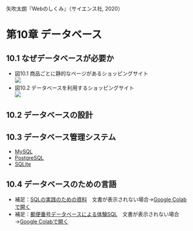 矢吹太朗『Webのしくみ』（サイエンス社, 2020）

# 第10章 データベース

## 10.1 なぜデータベースが必要か

- 図10.1 商品ごとに静的なページがあるショッピングサイト<br>![](figures/10-1.svg)
- 図10.2 データベースを利用するショッピングサイト<br>![](figures/10-2.svg)

## 10.2 データベースの設計

## 10.3 データベース管理システム

- [MySQL](https://www.mysql.com/jp/)
- [PostgreSQL](https://www.postgresql.org)
- [SQLite](https://www.sqlite.org)

## 10.4 データベースのための言語

- 補足：[SQLの実践のための資料](10.4/sql.ipynb)　文書が表示されない場合→[Google Colabで開く](https://colab.research.google.com/github/taroyabuki/webbook/blob/master/chapters/10.4/sql.ipynb)
- 補足：[郵便番号データベースによる体験SQL](10.4/zip.ipynb)　文書が表示されない場合→[Google Colabで開く](https://colab.research.google.com/github/taroyabuki/webbook/blob/master/chapters/10.4/zip.ipynb)
